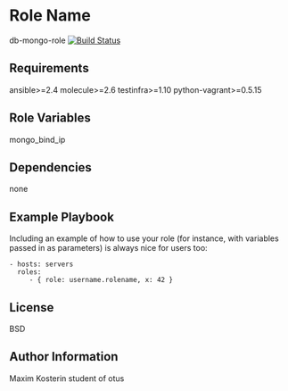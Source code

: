 Role Name
=========

db-mongo-role
[![Build Status](https://travis-ci.org/mkosterin/db-mongo-role.svg?branch=master)](https://travis-ci.org/mkosterin/db-mongo-role)

Requirements
------------

ansible>=2.4
molecule>=2.6
testinfra>=1.10
python-vagrant>=0.5.15

Role Variables
--------------

mongo_bind_ip

Dependencies
------------

none

Example Playbook
----------------

Including an example of how to use your role (for instance, with variables passed in as parameters) is always nice for users too:

    - hosts: servers
      roles:
         - { role: username.rolename, x: 42 }

License
-------

BSD

Author Information
------------------

Maxim Kosterin student of otus

